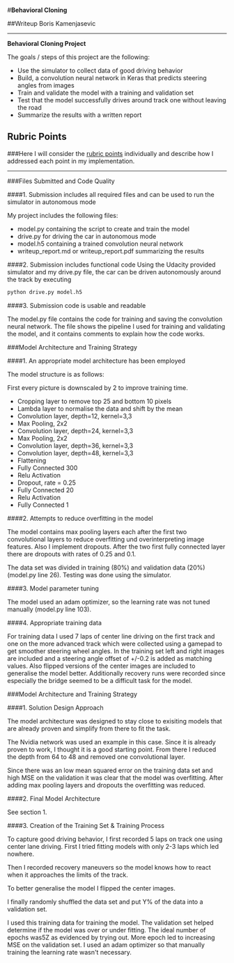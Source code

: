 #**Behavioral Cloning** 

##Writeup Boris Kamenjasevic

---

**Behavioral Cloning Project**

The goals / steps of this project are the following:
* Use the simulator to collect data of good driving behavior
* Build, a convolution neural network in Keras that predicts steering angles from images
* Train and validate the model with a training and validation set
* Test that the model successfully drives around track one without leaving the road
* Summarize the results with a written report


[//]: # (Image References)

[image1]: ./examples/placeholder.png "Model Visualization"
[image2]: ./examples/placeholder.png "Grayscaling"
[image3]: ./examples/placeholder_small.png "Recovery Image"
[image4]: ./examples/placeholder_small.png "Recovery Image"
[image5]: ./examples/placeholder_small.png "Recovery Image"
[image6]: ./examples/placeholder_small.png "Normal Image"
[image7]: ./examples/placeholder_small.png "Flipped Image"

## Rubric Points
###Here I will consider the [rubric points](https://review.udacity.com/#!/rubrics/432/view) individually and describe how I addressed each point in my implementation.  

---
###Files Submitted and Code Quality

####1. Submission includes all required files and can be used to run the simulator in autonomous mode

My project includes the following files:
* model.py containing the script to create and train the model
* drive.py for driving the car in autonomous mode
* model.h5 containing a trained convolution neural network 
* writeup_report.md or writeup_report.pdf summarizing the results

####2. Submission includes functional code
Using the Udacity provided simulator and my drive.py file, the car can be driven autonomously around the track by executing 
```sh
python drive.py model.h5
```

####3. Submission code is usable and readable

The model.py file contains the code for training and saving the convolution neural network. The file shows the pipeline I used for training and validating the model, and it contains comments to explain how the code works.

###Model Architecture and Training Strategy

####1. An appropriate model architecture has been employed

The model structure is as follows:

First every picture is downscaled by 2 to improve training time.

 - Cropping layer to remove top 25 and bottom 10 pixels
 - Lambda layer to normalise the data and shift by the mean
 - Convolution layer, depth=12, kernel=3,3
 - Max Pooling, 2x2
 - Convolution layer, depth=24, kernel=3,3
 - Max Pooling, 2x2
 - Convolution layer, depth=36, kernel=3,3
 - Convolution layer, depth=48, kernel=3,3
 - Flattening
 - Fully Connected 300
 - Relu Activation
 - Dropout, rate = 0.25
 - Fully Connected 20
 - Relu Activation
 - Fully Connected 1

####2. Attempts to reduce overfitting in the model

The model contains max pooling layers each after the first two convolutional layers to reduce overfitting und overinterpreting image features.
Also I implement dropouts. After the two first fully connected layer there are dropouts with rates of 0.25 and 0.1.

The data set was divided in training (80%) and validation data (20%) (model.py line 26). Testing was done using the simulator.

####3. Model parameter tuning

The model used an adam optimizer, so the learning rate was not tuned manually (model.py line 103).

####4. Appropriate training data

For training data I used 7 laps of center line driving on the first track and one on the more advanced track which were collected using a gamepad to get smoother steering wheel angles.
In the training set left and right images are included and a steering angle offset of +/-0.2 is added as matching values.
Also flipped versions of the center images are included to generalise the model better.
Additionally recovery runs were recorded since especially the bridge seemed to be a difficult task for the model.

###Model Architecture and Training Strategy

####1. Solution Design Approach

The model architecture was designed to stay close to exisiting models that are already proven and simplify from there to fit the task.

The Nvidia network was used an example in this case. Since it is already proven to work, I thought it is a good starting point.
From there I reduced the depth from 64 to 48 and removed one convolutional layer.

Since there was an low mean squared error on the training data set and high MSE on the validation it was clear that the model was overfitting.
After adding max pooling layers and dropouts the overfitting was reduced.

####2. Final Model Architecture

See section 1.

####3. Creation of the Training Set & Training Process

To capture good driving behavior, I first recorded 5 laps on track one using center lane driving.
First I tried fitting models with only 2-3 laps which led nowhere.

Then I recorded recovery maneuvers so the model knows how to react when it approaches the limits of the track.

To better generalise the model I flipped the center images.

I finally randomly shuffled the data set and put Y% of the data into a validation set. 

I used this training data for training the model. The validation set helped determine if the model was over or under fitting. The ideal number of epochs was5Z as evidenced by trying out. More epoch led to increasing MSE on the validation set.
I used an adam optimizer so that manually training the learning rate wasn't necessary.
